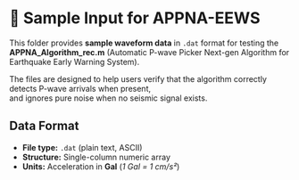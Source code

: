 # 📂 Sample Input for APPNA-EEWS
This folder provides **sample waveform data** in `.dat` format for testing the  
**APPNA_Algorithm_rec.m** (Automatic P-wave Picker Next-gen Algorithm for Earthquake Early Warning System).

The files are designed to help users verify that the algorithm correctly detects P-wave arrivals when present,  
and ignores pure noise when no seismic signal exists.
## Data Format
- **File type:** `.dat` (plain text, ASCII)  
- **Structure:** Single-column numeric array  
- **Units:** Acceleration in **Gal** (*1 Gal = 1 cm/s²*)  
